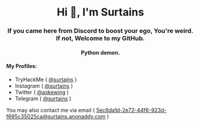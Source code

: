 <h1 align="center">Hi 👋, I'm Surtains</h1>
<h3 align="center">If you came here from Discord to boost your ego, You're weird. If not, Welcome to my GitHub.</h3>
<h4 align="center">Python demon.</h3>

<h4>My Profiles:</h4>

- TryHackMe ( <a href="https://tryhackme.com/p/Surtains">@surtains</a> )
- Instagram ( <a href="https://instagram.com/surtains">@surtains</a> )
- Twitter ( <a href="https://twitter.com/askewing">@askewing</a> )
- Telegram ( <a href="https://t.me/surtains">@surtains</a> )

You may also contact me via email ( <a href="mailto:5ec8da1d-2e72-44f6-923d-f695c35025ca@surtains.anonaddy.com">5ec8da1d-2e72-44f6-923d-f695c35025ca@surtains.anonaddy.com</a> )

